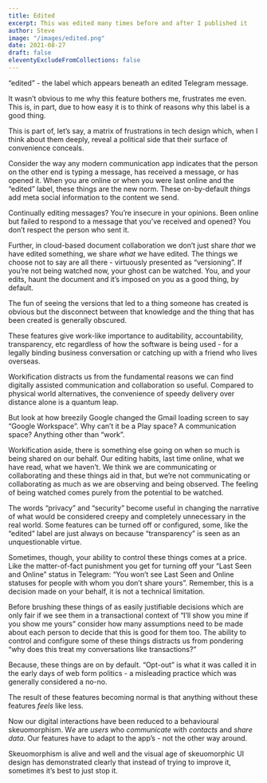 ```yaml
---
title: Edited
excerpt: This was edited many times before and after I published it
author: Steve
image: "/images/edited.png"
date: 2021-08-27
draft: false
eleventyExcludeFromCollections: false
---
```

“edited” - the label which appears beneath an edited Telegram message.

It wasn’t obvious to me why this feature bothers me, frustrates me even. This is, in part, due to how easy it is to think of reasons why this label is a good thing. 

This is part of, let’s say, a matrix of frustrations in tech design which, when I think about them deeply, reveal a political side that their surface of convenience conceals.

Consider the way any modern communication app indicates that the person on the other end is typing a message, has received a message, or has opened it. When you are online or when you were last online and the “edited” label, these things are the new norm. These on-by-default *things* add meta social information to the content we send.

Continually editing messages? You’re insecure in your opinions. Been online but failed to respond to a message that you’ve received and opened? You don’t respect the person who sent it.

Further, in cloud-based document collaboration we don’t just share *that* we have edited something, we share *what* we have edited. The things we choose not to say are all there - virtuously presented as “versioning”. If you’re not being watched now, your ghost can be watched. You, and your edits, haunt the document and it’s imposed on you as a good thing, by default.

The fun of seeing the versions that led to a thing someone has created is obvious but the disconnect between that knowledge and the thing that has been created is generally obscured.

These features give work-like importance to auditability, accountability, transparency, etc regardless of how the software is being used - for a legally binding business conversation or catching up with a friend who lives overseas.

Workification distracts us from the fundamental reasons we can find digitally assisted communication and collaboration so useful. Compared to physical world alternatives, the convenience of speedy delivery over distance alone is a quantum leap.

But look at how breezily Google changed the Gmail loading screen to say “Google Workspace”. Why can’t it be a Play space? A communication space? Anything other than “work”.

Workification aside, there is something else going on when so much is being shared on our behalf. Our editing habits, last time online, what we have read, what we haven’t. We think we are communicating or collaborating and these things aid in that, but we’re not communicating or collaborating as much as we are observing and being observed. The feeling of being watched comes purely from the potential to be watched.

The words “privacy” and “security” become useful in changing the narrative of what would be considered creepy and completely unnecessary in the real world. Some features can be turned off or configured, some, like the “edited” label are just always on because “transparency” is seen as an unquestionable virtue.

Sometimes, though, your ability to control these things comes at a price. Like the matter-of-fact punishment you get for turning off your “Last Seen and Online” status in Telegram: “You won’t see Last Seen and Online statuses for people with whom you don’t share yours”. Remember, this is a decision made on your behalf, it is not a technical limitation.

Before brushing these things of as easily justifiable decisions which are only fair if we see them in a transactional context of “I’ll show you mine if you show me yours” consider how many assumptions need to be made about each person to decide that this is good for them too. The ability to control and configure some of these things distracts us from pondering “why does this treat my conversations like transactions?”

Because, these things are on by default. “Opt-out” is what it was called it in the early days of web form politics - a misleading practice which was generally considered a no-no.

The result of these features becoming normal is that anything without these features *feels* like less. 

Now our digital interactions have been reduced to a behavioural skeuomorphism. W*e* are *users* who *communicate* with *contacts* and *share* *data*. Our features have to adapt to the app’s - not the other way around.

Skeuomorphism is alive and well and the visual age of skeuomorphic UI design has demonstrated clearly that instead of trying to improve it, sometimes it’s best to just stop it.